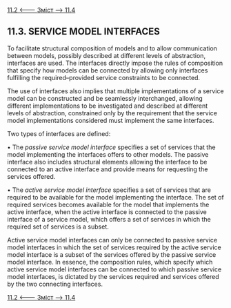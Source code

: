 [11.2 <--- ](11_2.md) [   Зміст   ](README.md) [--> 11.4](11_4.md)

## 11.3. SERVICE MODEL INTERFACES

To facilitate structural composition of models and to allow communication between models, possibly described at different levels of abstraction, interfaces are used. The interfaces directly impose the rules of composition that specify how models can be connected by allowing only interfaces fulfilling the required–provided service constraints to be connected.

The use of interfaces also implies that multiple implementations of a service model can be constructed and be seamlessly interchanged, allowing different implementations to be investigated and described at different levels of abstraction, constrained only by the requirement that the service model implementations considered must implement the same interfaces.

Two types of interfaces are defined:

•   The *passive service model interface* specifies a set of services that the model implementing the interfaces offers to other models. The passive interface also includes structural elements allowing the interface to be connected to an active interface and provide means for requesting the services offered.

•   The *active service model interface* specifies a set of services that are required to be available for the model implementing the interface. The set of required services becomes available for the model that implements the active interface, when the active interface is connected to the passive interface of a service model, which offers a set of services in which the required set of services is a subset. 

Active service model interfaces can only be connected to passive service model interfaces in which the set of services required by the active service model interface is a subset of the services offered by the passive service model interface. In essence, the composition rules, which specify which active service model interfaces can be connected to which passive service model interfaces, is dictated by the services required and services offered by the two connecting interfaces.

[11.2 <--- ](11_2.md) [   Зміст   ](README.md) [--> 11.4](11_4.md)